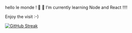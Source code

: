 hello le monde ! 👋
🌱 I’m currently learning Node and React  !!!! 

Enjoy the visit :-) 

[![GitHub Streak](https://github-readme-streak-stats.herokuapp.com/?user=leeroynico&theme=dark)](https://git.io/streak-stats)



<!--
**leeroynico/leeroynico** is a ✨ _special_ ✨ repository because its `README.md` (this file) appears on your GitHub profile.

Here are some ideas to get you started:

- 🔭 I’m currently working on ...
- 
- 👯 I’m looking to collaborate on ...
- 🤔 I’m looking for help with ...
- 💬 Ask me about ...
- 📫 How to reach me: ...
- 😄 Pronouns: ...
- ⚡ Fun fact: ...
-->
